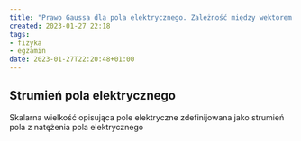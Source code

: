 ```yaml
---
title: "Prawo Gaussa dla pola elektrycznego. Zależność między wektorem natężenia pola elektrycznego a potencjałem pola elektrycznego. Strumień pola elektrycznego."
created: 2023-01-27 22:18
tags:
- fizyka
- egzamin
date: 2023-01-27T22:20:48+01:00
---
```


## Strumień pola elektrycznego

Skalarna wielkość opisująca pole elektryczne zdefinijowana jako strumień pola z natężenia pola elektrycznego
